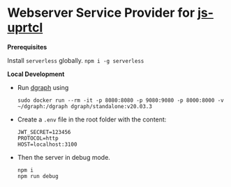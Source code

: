 # Webserver Service Provider for [js-uprtcl](https://github.com/uprtcl/js-uprtcl)

**Prerequisites**

Install `serverless` globally.
`npm i -g serverless`

**Local Development**

- Run [dgraph](https://github.com/dgraph-io/dgraph) using

  ```
  sudo docker run --rm -it -p 8080:8080 -p 9080:9080 -p 8000:8000 -v ~/dgraph:/dgraph dgraph/standalone:v20.03.3
  ```

- Create a `.env` file in the root folder with the content:

  ```
  JWT_SECRET=123456
  PROTOCOL=http
  HOST=localhost:3100

  ```

- Then the server in debug mode.

  ```
  npm i
  npm run debug
  ```

